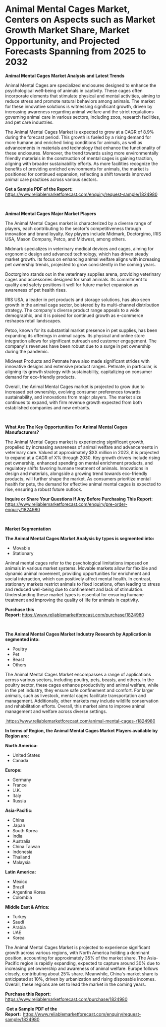 <p><h1>Animal Mental Cages Market, Centers on Aspects such as Market Growth Market Share, Market Opportunity, and Projected Forecasts Spanning from 2025 to 2032</h1></p><p><strong>Animal Mental Cages Market Analysis and Latest Trends</strong></p>
<p><p>Animal Mental Cages are specialized enclosures designed to enhance the psychological well-being of animals in captivity. These cages often incorporate elements that stimulate physical and mental activities, aiming to reduce stress and promote natural behaviors among animals. The market for these innovative solutions is witnessing significant growth, driven by increasing awareness regarding animal welfare and the strict regulations governing animal care in various sectors, including zoos, research facilities, and pet care industries.</p><p>The Animal Mental Cages Market is expected to grow at a CAGR of 8.9% during the forecast period. This growth is fueled by a rising demand for more humane and enriched living conditions for animals, as well as advancements in materials and technology that enhance the functionality of these enclosures. Moreover, the trend towards using more environmentally friendly materials in the construction of mental cages is gaining traction, aligning with broader sustainability efforts. As more facilities recognize the benefits of providing enriched environments for animals, the market is positioned for continued expansion, reflecting a shift towards improved animal care practices across various sectors.</p></p>
<p><strong>Get a Sample PDF of the Report:&nbsp;</strong> <a href="https://www.reliablemarketforecast.com/enquiry/request-sample/1824980?utm_campaign=2479&utm_medium=2&utm_source=Github&utm_content=ia&utm_term=15042025&utm_id=animal-mental-cages">https://www.reliablemarketforecast.com/enquiry/request-sample/1824980</a></p>
<p>&nbsp;</p>
<p><strong>Animal Mental Cages Major Market Players</strong></p>
<p><p>The Animal Mental Cages market is characterized by a diverse range of players, each contributing to the sector's competitiveness through innovation and brand loyalty. Key players include Midmark, Doctorgimo, IRIS USA, Mason Company, Petco, and Midwest, among others.</p><p>Midmark specializes in veterinary medical devices and cages, aiming for ergonomic design and advanced technology, which has driven steady market growth. Its focus on enhancing animal welfare aligns with increasing pet ownership trends, projected to grow consistently in the coming years.</p><p>Doctorgimo stands out in the veterinary supplies arena, providing veterinary cages and accessories designed for small animals. Its commitment to quality and safety positions it well for future market expansion as awareness of pet health rises.</p><p>IRIS USA, a leader in pet products and storage solutions, has also seen growth in the animal cage sector, bolstered by its multi-channel distribution strategy. The company's diverse product range appeals to a wide demographic, and it is poised for continued growth as e-commerce reshapes retail landscapes.</p><p>Petco, known for its substantial market presence in pet supplies, has been expanding its offerings in animal cages. Its physical and online store integration allows for significant outreach and customer engagement. The company's revenues have been robust due to a surge in pet ownership during the pandemic.</p><p>Midwest Products and Petmate have also made significant strides with innovative designs and extensive product ranges. Petmate, in particular, is aligning its growth strategy with sustainability, capitalizing on consumer demand for eco-friendly products.</p><p>Overall, the Animal Mental Cages market is projected to grow due to increased pet ownership, evolving consumer preferences towards sustainability, and innovations from major players. The market size continues to expand, with firm revenue growth expected from both established companies and new entrants.</p></p>
<p>&nbsp;</p>
<p><strong>What Are The Key Opportunities For Animal Mental Cages Manufacturers?</strong></p>
<p><p>The Animal Mental Cages market is experiencing significant growth, propelled by increasing awareness of animal welfare and advancements in veterinary care. Valued at approximately $XX million in 2023, it is projected to expand at a CAGR of X% through 2030. Key growth drivers include rising pet ownership, enhanced spending on mental enrichment products, and regulatory shifts favoring humane treatment of animals. Innovations in design and materials, alongside a growing trend towards eco-friendly products, will further shape the market. As consumers prioritize mental health for pets, the demand for effective animal mental cages is expected to rise, ensuring a robust future outlook.</p></p>
<p><strong>Inquire or Share Your Questions If Any Before Purchasing This Report:</strong> <a href="https://www.reliablemarketforecast.com/enquiry/pre-order-enquiry/1824980?utm_campaign=2479&utm_medium=2&utm_source=Github&utm_content=ia&utm_term=15042025&utm_id=animal-mental-cages">https://www.reliablemarketforecast.com/enquiry/pre-order-enquiry/1824980</a></p>
<p>&nbsp;</p>
<p><strong>Market Segmentation</strong></p>
<p><strong>The Animal Mental Cages Market Analysis by types is segmented into:</strong></p>
<p><ul><li>Movable</li><li>Stationary</li></ul></p>
<p><p>Animal mental cages refer to the psychological limitations imposed on animals in various market systems. Movable markets allow for flexible and dynamic animal movement, providing opportunities for enrichment and social interaction, which can positively affect mental health. In contrast, stationary markets restrict animals to fixed locations, often leading to stress and reduced well-being due to confinement and lack of stimulation. Understanding these market types is essential for ensuring humane treatment and improving the quality of life for animals in captivity.</p></p>
<p><strong>Purchase this Report:&nbsp;</strong><a href="https://www.reliablemarketforecast.com/purchase/1824980?utm_campaign=2479&utm_medium=2&utm_source=Github&utm_content=ia&utm_term=15042025&utm_id=animal-mental-cages">https://www.reliablemarketforecast.com/purchase/1824980</a></p>
<p>&nbsp;</p>
<p><strong>The Animal Mental Cages Market Industry Research by Application is segmented into:</strong></p>
<p><ul><li>Poultry</li><li>Pet</li><li>Beast</li><li>Others</li></ul></p>
<p><p>The Animal Mental Cages Market encompasses a range of applications across various sectors, including poultry, pets, beasts, and others. In the poultry sector, these cages enhance productivity and animal welfare, while in the pet industry, they ensure safe confinement and comfort. For larger animals, such as livestock, mental cages facilitate transportation and management. Additionally, other markets may include wildlife conservation and rehabilitation efforts. Overall, this market aims to improve animal management and welfare across diverse settings.</p></p>
<p><a href="https://www.reliablemarketforecast.com/animal-mental-cages-r1824980?utm_campaign=2479&utm_medium=2&utm_source=Github&utm_content=ia&utm_term=15042025&utm_id=animal-mental-cages">&nbsp;https://www.reliablemarketforecast.com/animal-mental-cages-r1824980</a></p>
<p><strong>In terms of Region, the Animal Mental Cages Market Players available by Region are:</strong></p>
<p>
    <p> <strong> North America: </strong>
        <ul>
            <li>United States</li>
            <li>Canada</li>
        </ul>
        </p> 
    <p> <strong> Europe: </strong>
        <ul>
            <li>Germany</li>
            <li>France</li>
            <li>U.K.</li>
            <li>Italy</li>
            <li>Russia</li>
        </ul>
        </p> 
    <p> <strong> Asia-Pacific: </strong>
        <ul>
            <li>China</li>
            <li>Japan</li>
            <li>South Korea</li>
            <li>India</li>
            <li>Australia</li>
            <li>China Taiwan</li>
            <li>Indonesia</li>
            <li>Thailand</li>
            <li>Malaysia</li>
        </ul>
        </p> 
    <p> <strong> Latin America: </strong>
        <ul>
            <li>Mexico</li>
            <li>Brazil</li>
            <li>Argentina Korea</li>
            <li>Colombia</li>
        </ul>
        </p> 
    <p> <strong> Middle East & Africa: </strong>
        <ul>
            <li>Turkey</li>
            <li>Saudi</li>
            <li>Arabia</li>
            <li>UAE</li>
            <li>Korea</li>
        </ul>
    </p>
    </p>
<p><p>The Animal Mental Cages Market is projected to experience significant growth across various regions, with North America holding a dominant position, accounting for approximately 35% of the market share. The Asia-Pacific region is rapidly expanding, expected to capture around 30% due to increasing pet ownership and awareness of animal welfare. Europe follows closely, contributing about 25% share. Meanwhile, China's market share is anticipated at 10%, driven by urbanization and rising disposable incomes. Overall, these regions are set to lead the market in the coming years.</p></p>
<p><strong>Purchase this Report: </strong><a href="https://www.reliablemarketforecast.com/purchase/1824980?utm_campaign=2479&utm_medium=2&utm_source=Github&utm_content=ia&utm_term=15042025&utm_id=animal-mental-cages">https://www.reliablemarketforecast.com/purchase/1824980</a></p>
<p>&nbsp;<strong>Get a Sample PDF of the Report:&nbsp;&nbsp;</strong><a href="https://www.reliablemarketforecast.com/enquiry/request-sample/1824980?utm_campaign=2479&utm_medium=2&utm_source=Github&utm_content=ia&utm_term=15042025&utm_id=animal-mental-cages">https://www.reliablemarketforecast.com/enquiry/request-sample/1824980</a></p>
<p><strong></strong></p>
<p><p></p><p></p><p></p></p>